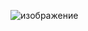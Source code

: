 ![изображение](https://github.com/molodost-vnutri/parser_from_logs/assets/90547216/dfbc05de-4e0d-4854-a766-f836312e4d2d)
